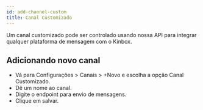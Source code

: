 ```yaml
---
id: add-channel-custom
title: Canal Customizado
---
```


Um canal customizado pode ser controlado usando nossa API para integrar qualquer plataforma de mensagem com o Kinbox.

## Adicionando novo canal
- Vá para Configurações > Canais > +Novo e escolha a opção Canal Customizado.
- Dê um nome ao canal.
- Digite o endpoint para envio de mensagens.
- Clique em salvar.